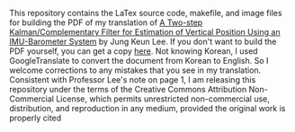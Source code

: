 This repository contains the LaTex source code, makefile, and image files for
building the PDF of my translation of [A Two-step Kalman/Complementary Filter
for Estimation of Vertical Position Using an IMU-Barometer
System](http://www.koreascience.or.kr/article/ArticleFullRecord.jsp?cn=HSSHBT_2016_v25n3_202) by Jung Keun Lee.
If you don't want to build the PDF yourself, you can get a copy
[here](https://home.wlu.edu/~levys/TwoStepFilter.pdf).  Not knowing Korean, I
used GoogleTranslate to convert the document from Korean to English.  So I welcome
corrections to any mistakes that you see in my translation.  Consistent with Professor Lee's 
note on page 1, I am releasing this repository under 
the terms of the Creative Commons Attribution Non-
Commercial License, which permits unrestricted non-commercial use, distribution, and reproduction in any
medium, provided the original work is properly cited


